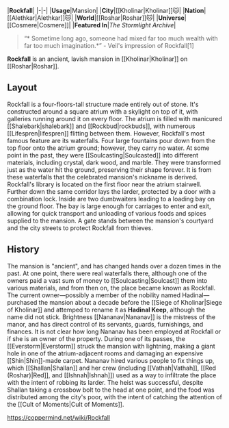 |**Rockfall**|
|-|-|
|**Usage**|Mansion|
|**City**|[[Kholinar\|Kholinar]]🐱︎|
|**Nation**|[[Alethkar\|Alethkar]]🐱︎|
|**World**|[[Roshar\|Roshar]]🐱︎|
|**Universe**|[[Cosmere\|Cosmere]]|
|**Featured In**|*The Stormlight Archive*|

>“* Sometime long ago, someone had mixed far too much wealth with far too much imagination.*”
\- Veil's impression of Rockfall[1]


**Rockfall** is an ancient, lavish mansion in [[Kholinar\|Kholinar]] on [[Roshar\|Roshar]].

## Layout
Rockfall is a four-floors-tall structure made entirely out of stone. It's constructed around a square atrium with a skylight on top of it, with galleries running around it on every floor. The atrium is filled with manicured [[Shalebark\|shalebark]] and [[Rockbud\|rockbuds]], with numerous [[Lifespren\|lifespren]] flitting between them.
However, Rockfall's most famous feature are its waterfalls. Four large fountains pour down from the top floor onto the atrium ground; however, they carry no water. At some point in the past, they were [[Soulcasting\|Soulcasted]] into different materials, including crystal, dark wood, and marble. They were transformed just as the water hit the ground, preserving their shape forever. It is from these waterfalls that the celebrated mansion's nickname is derived.
Rockfall's library is located on the first floor near the atrium stairwell. Further down the same corridor lays the larder, protected by a door with a combination lock. Inside are two dumbwaiters leading to a loading bay on the ground floor. The bay is large enough for carriages to enter and exit, allowing for quick transport and unloading of various foods and spices supplied to the mansion. A gate stands between the mansion's courtyard and the city streets to protect Rockfall from thieves.

## History
The mansion is "ancient", and has changed hands over a dozen times in the past. At one point, there were real waterfalls there, although one of the owners paid a vast sum of money to [[Soulcasting\|Soulcast]] them into various materials, and from then on, the place became known as Rockfall. The current owner—possibly a member of the nobility named Hadinal—purchased the mansion about a decade before the [[Siege of Kholinar\|Siege of Kholinar]] and attemped to rename it as **Hadinal Keep**, although the name did not stick. Brightness [[Nananav\|Nananav]] is the mistress of the manor, and has direct control of its servants, guards, furnishings, and finances. It is not clear how long Nananav has been employed at Rockfall or if she is an owner of the property.
During one of its passes, the [[Everstorm\|Everstorm]] struck the mansion with lightning, making a giant hole in one of the atrium-adjacent rooms and damaging an expensive [[Shin\|Shin]]-made carpet. Nananav hired various people to fix things up, which [[Shallan\|Shallan]] and her crew (including [[Vathah\|Vathah]], [[Red (Roshar)\|Red]], and [[Ishnah\|Ishnah]]) used as a way to infiltrate the place with the intent of robbing its larder. The heist was successful, despite Shallan taking a crossbow bolt to the head at one point, and the food was distributed among the city's poor, with the intent of catching the attention of the [[Cult of Moments\|Cult of Moments]].



https://coppermind.net/wiki/Rockfall